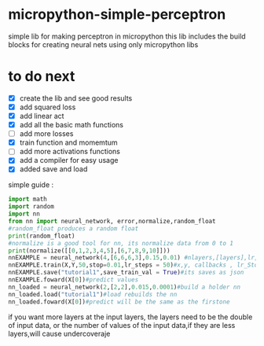 # micropython-simple-perceptron
simple lib for making perceptron in micropython
this lib includes the build blocks for creating neural nets using only micropython libs
# to do next
- [X] create the lib and see good results
- [X] add squared loss
- [X] add linear act
- [X] add all the basic math functions
- [ ] add more losses
- [X] train function and momemtum
- [ ] add more activations functions
- [x] add a compiler for easy usage
- [x] added save and load

simple guide :
```python
import math 
import random
import nn
from nn import neural_network, error,normalize,random_float
#random_float produces a random float
print(random_float)
#normalize is a good tool for nn, its normalize data from 0 to 1
print(normalize([[0,1,2,3,4,5],[6,7,8,9,10]]))
nnEXAMPLE = neural_network(4,[6,6,6,3],0.15,0.01) #nlayers,[layers],lr,momentum
nnEXAMPLE.train(X,Y,50,stop=0.01,lr_steps = 50)#x,y, callbacks , lr_Stop,lr_decay_steps
nnEXAMPLE.save("tutorial1",save_train_val = True)#its saves as json
nnEXAMPLE.foward(X[0])#predict values
nn_loaded = neural_network(2,[2,2],0.015,0.0001)#build a holder nn
nn_loaded.load("tutorial1")#load rebuilds the nn
nn_loaded.foward(X[0])#predict will be the same as the firstone
```
if you want more layers at the input layers, the layers need to be the double of input data, or the number of values of the input data,if they are less layers,will cause undercoveraje
